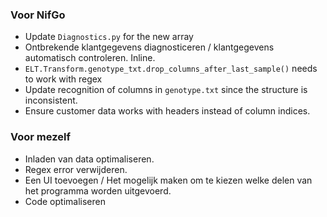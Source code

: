 ### Voor NifGo  
- Update `Diagnostics.py` for the new array  
- Ontbrekende klantgegevens diagnosticeren / klantgegevens automatisch controleren. Inline.  
- `ELT.Transform.genotype_txt.drop_columns_after_last_sample()` needs to work with regex  
- Update recognition of columns in `genotype.txt` since the structure is inconsistent.  
- Ensure customer data works with headers instead of column indices.  
### Voor mezelf  
- Inladen van data optimaliseren.  
- Regex error verwijderen.  
- Een UI toevoegen / Het mogelijk maken om te kiezen welke delen van het programma worden uitgevoerd.  
- Code optimaliseren  